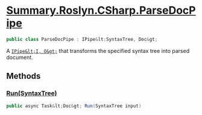 # [Summary.Roslyn.CSharp.ParseDocPipe](../src/Plugins/Roslyn/CSharp/ParseDocPipe.cs#L12)
```cs
public class ParseDocPipe : IPipe&lt;SyntaxTree, Doc&gt;
```

A [`IPipe&lt;I, O&gt;`](./Summary.Pipes.IPipe{I,O}.md) that transforms the specified syntax tree into parsed document.

## Methods
### [Run(SyntaxTree)](../src/Plugins/Roslyn/CSharp/ParseDocPipe.cs#L14)
```cs
public async Task&lt;Doc&gt; Run(SyntaxTree input)
```

